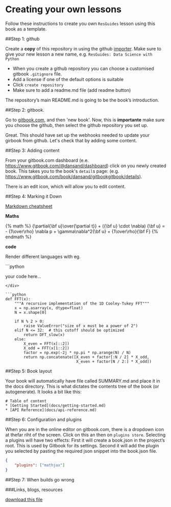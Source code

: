 # Creating your own lessons

Follow these instructions to create you own `ResGuides` lesson using this book as a template. 

##Step 1: github

Create a __copy__ of this repository in using the github [importer](https://github.com/new/import). Make sure to give your new lesson a new name, e.g. `ResGuides: Data Science with Python`



[](https://help.github.com/articles/creating-a-new-repository/)

* When you create a github repository you can choose a customised gitbook `.gitignore` file. 
* Add a license if one of the default options is suitable
* Click `create repository`
* Make sure to add a readme.md file (add readme button)

The repository’s main README.md is going to be the book’s introduction.

##Step 2: gitbook.

Go to [gitbook.com](gitbook.com), and then 'new book'. Now, this is __importante__ make sure you choose the github, then select the github repository you set up.

Great. This should have set up the webhooks needed to update your girbook from github. Let's check that by adding some content.
 


##Step 3: Adding content

 From your gitbook.com dashboard (e.e. https://www.gitbook.com/@dansand/dashboard) click on you newly created book. This takes you to the book's `detail`s page: (e.g. https://www.gitbook.com/book/dansand/gitbookgitbook/details).
 
 There is an edit icon, which will allow you to edit content. 

##Step 4: Marking it Down

[Markdown cheatsheet](https://github.com/adam-p/markdown-here/wiki/Markdown-Cheatsheet)



__Maths__

{% math %}
 {\partial{\bf u}\over{\partial t}} + ({\bf u} \cdot \nabla) {\bf u} = - {1\over\rho} \nabla p + \gamma\nabla^2{\bf u} + {1\over\rho}{\bf F} 
{% endmath %}


__code__

Render different languages with eg. 

<div>
```python 

your code here...

```
</div>

```python
def FFT(x):
    """A recursive implementation of the 1D Cooley-Tukey FFT"""
    x = np.asarray(x, dtype=float)
    N = x.shape[0]
    
    if N % 2 > 0:
        raise ValueError("size of x must be a power of 2")
    elif N <= 32:  # this cutoff should be optimized
        return DFT_slow(x)
    else:
        X_even = FFT(x[::2])
        X_odd = FFT(x[1::2])
        factor = np.exp(-2j * np.pi * np.arange(N) / N)
        return np.concatenate([X_even + factor[:N / 2] * X_odd,
                               X_even + factor[N / 2:] * X_odd])

```

##Step 5: Book layout 

Your book will automatically have file called SUMMARY.md and place it in the docs directory. This is what dictates the contents tree of the book (or autogenerate). It looks a bit like this:

```
# Table of content 
* [Getting Started](docs/getting-started.md)
* [API Reference](docs/api-reference.md)
```



##Step 6: Configuration and plugins

When you are in the online editor on gitbook.com, there is a dropdown icon at thefar riht of the screen. Click on this an then on `plugins store`. Selecting a plugins will have two effects: First it will create a book.json in the project’s root. This is used by Gitbook for its settings. Second it will add the plugin you selected by pasting the required json snippet into the book.json file. 


```json
{
    "plugins": ["mathjax"]
}

```

##Step 7: When builds go wrong


###Links, blogs, resources

[](https://medium.com/@gpbl/how-to-use-gitbook-to-publish-docs-for-your-open-source-npm-packages-465dd8d5bfba#.acdr3enfr)



[download this file](https://raw.githubusercontent.com/dansand/Python/master/data/europe-seasonal.txt)


